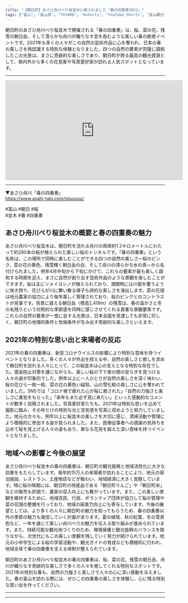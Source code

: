 ```yaml
---
title: "【朝日町】あさひ舟川べり桜並木に癒されました『春の四重奏2021』"
tags: ["富山", "富山県", "TOYAMA", "#shorts", "YouTube Shorts", "富山観光", "富山旅行", "北陸観光", "朝日町", "県東部", "桜", "花見", "春", "富山県の観光スポット", "富山県でおすすめの場所", "富山県の見どころ"]
---
```


朝日町のあさひ舟川べり桜並木で開催される「春の四重奏」は、桜、菜の花、残雪の朝日岳、そして清らかな舟川が織りなす息を呑むような美しい春の絶景イベントです。2021年も多くの人々がこの自然の芸術作品に心を奪われ、日本の春の美しさを再認識する特別な体験となりました。四つの自然の要素が完璧に調和したこの光景は、まさに奇跡的な美しさであり、朝日町が誇る最高の観光資源として、県内外から多くの花見客や写真愛好家が訪れる人気スポットとなっています。

---

<!-- 🎥 YouTube動画埋め込み -->
<iframe width="560" height="315" src="https://www.youtube.com/embed/oLup2Xwv3YM" title="YouTube video player" frameborder="0" allowfullscreen></iframe>

---

▼あさひ舟川「春の四重奏」<br />
https://www.asahi-tabi.com/sijuusou/

#富山 #朝日 #桜<br />
#並木 #春 #四重奏

## あさひ舟川べり桜並木の概要と春の四重奏の魅力

あさひ舟川べり桜並木は、朝日町を流れる舟川の両岸約1.2キロメートルにわたって約280本の桜が植えられた美しい桜のトンネルです。「春の四重奏」という名称は、この場所で同時に楽しむことができる四つの自然の美しさ―桜のピンク、菜の花の黄色、残雪輝く朝日岳の白、そして舟川の清らかな水の青―から名付けられました。例年4月中旬から下旬にかけて、これらの要素が最も美しく調和する時期を迎え、まさに自然が創り出す芸術作品のような景観を楽しむことができます。桜は主にソメイヨシノが植えられており、満開時には川面を覆うように咲き誇り、花びらが川に舞い散る様子も詩的な美しさを演出します。菜の花畑は地元農家の協力により毎年美しく管理されており、桜のピンクとのコントラストが見事です。背景に聳える朝日岳（標高2,418m）の残雪は、春の温かさと冬の名残りという対照的な季節感を同時に感じさせてくれる貴重な景観要素です。これらの自然の要素が一堂に会する光景は、日本全国を見渡しても非常に珍しく、朝日町の地理的条件と気候条件が生み出す奇跡的な美しさといえます。

## 2021年の特別な思い出と来場者の反応

2021年の春の四重奏は、新型コロナウイルスの影響により特別な意味を持つイベントとなりました。多くの人々が外出を控える中、自然の美しさと癒しを求めて朝日町を訪れる人々にとって、この桜並木は心の支えとなる特別な存在でした。感染防止対策を講じながらも、美しい桜の下で束の間の安らぎを見つける人々の姿が印象的でした。例年以上に一人ひとりが自然の美しさを深く味わい、桜の花びら一枚一枚、菜の花の黄色い絨毯、山の雪化粧の美しさに心を奪われていました。SNSでは「コロナ禍で疲れた心が桜に癒された」「自然の力強さと美しさに勇気をもらった」「来年もまた必ず見に来たい」といった感動的なコメントが数多く投稿されました。写真愛好家たちも、2021年は特別な思いを込めて撮影に臨み、その年だけの特別な光と空気感を写真に収めようと努力していました。地元の方々も、例年以上に桜並木の美しさを大切に感じ、清掃活動や管理により積極的に参加する姿が見られました。また、医療従事者への感謝の気持ちを込めて桜を見上げる人々の姿もあり、単なる花見を超えた深い意味を持つイベントとなりました。

## 地域への影響と今後の展望

あさひ舟川べり桜並木の春の四重奏は、朝日町の観光振興と地域活性化に大きな効果をもたらしています。毎年約15万人の来場者が訪れることにより、地元の宿泊施設、レストラン、土産物店などが賑わい、地域経済に大きく貢献しています。特に桜の時期には、朝日町の特産品である「朝日町りんご」や「朝日町米」などの販売も好調で、農家の収入向上にも繋がっています。また、この美しい景観を維持するために、地域住民、行政、ボランティア団体が協力して桜の管理や菜の花畑の整備を行っており、地域の結束力向上にも寄与しています。今後の展望としては、より多くの人々に朝日町の魅力を知ってもらうため、春の四重奏以外の季節の魅力も発信していく計画があります。夏の緑陰、秋の紅葉、冬の雪景色など、一年を通じて美しい舟川べりの魅力を伝える取り組みが進められています。また、持続可能な観光地づくりのため、環境保護と観光振興のバランスを取りながら、次世代にもこの美しい景観を残していく努力が続けられています。地元の小中学生による桜の学習活動や、観光ガイドの育成なども積極的に行われ、地域全体で春の四重奏を支える体制が整えられています。

朝日町のあさひ舟川べり桜並木の春の四重奏は、桜、菜の花、残雪の朝日岳、舟川が織りなす奇跡的な美しさで多くの人々を癒してくれる特別なスポットです。2021年の特別な春も、自然の力強さと美しさで人々の心に深い感動を与えました。春の富山を訪れる際には、ぜひこの四重奏の美しさを体験し、心に残る特別な思い出を作ってください。

---

<!-- 🗺 Googleマップ（自動表示: page.tsxで地域名から自動生成） -->

<!-- 📍 宿泊リンク（自動表示: page.tsxで地域別リンクを自動生成）
     - タイトルから地域名を抽出
     - JTB / 楽天トラベル / じゃらん / 一休.com 対応
     - 環境変数でプロバイダー切替可能
-->

<!-- 📚 関連記事（自動表示: page.tsxで同カテゴリから2件自動選択） -->

<!-- 🏷️ タグ（自動表示: page.tsxで記事最下部に自動配置） -->

---

<!--
【記事文字数ルール】
- 基本文字数: 最低1000文字以上
- 推奨文字数: 1000〜1500文字（スマホ読みやすさ最優先）
- 上限なし: 情報量的に必要な場合は1500文字や2000文字を超えても良い
- 判断基準: 読者にとって価値ある情報を過不足なく提供できる文字数

【記事構成の最終形】
1. タイトル・動画・本文
2. まとめ
3. Googleマップ（見出しなし、マップのみ自動表示）
4. **宿泊リンク（地域別自動生成）** ← 2025年10月7日追加
5. 関連記事（H3、同カテゴリから2件自動選択）
6. タグ（記事最下部に自動表示）
7. ナビゲーションボタン

【宿泊リンクシステム仕様】
- タイトルから地域名を自動抽出（【〇〇市】形式優先）
- 北陸地方地域辞書: 富山/石川/福井の主要都市対応
- 対応プロバイダー: JTB（既定）/ 楽天トラベル / じゃらん / 一休.com
- 環境変数で切替: NEXT_PUBLIC_DEFAULT_TRAVEL_PROVIDER
- URLテンプレート: 地域名自動エンコード + アフィリエイトID挿入
- 配置位置: Googleマップ直後、関連記事より前

【自動生成セクション】
※以下はpage.tsxで自動生成されるため、記事本文には含めない
- Googleマップ: タイトル【】内の地域名から生成
- 宿泊リンク: 地域名抽出 → Deeplink生成 → スタイル適用
- 関連記事: 同カテゴリから2件を自動選択・リンク化
- タグ: 記事データから最下部に自動配置

【削除済みセクション】
※アクセス方法・周辺情報・公式リンクセクションは不要（2025年10月5日削除）

【AdSense・アフィリエイト】
- Google AdSense: 全ページ自動読み込み（layout.tsx）
- アフィリエイトスクリプト: AffilScript（layout.tsx）
- data-affil属性での動的リンク変換機能あり（現在は宿泊リンクで代替）

【最終更新】2025年10月7日 - 地域別宿泊リンク自動生成システム実装
-->

